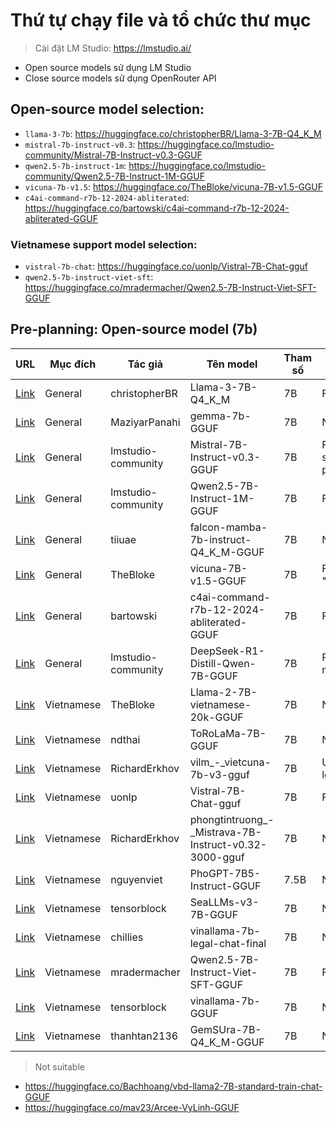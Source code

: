 # Thứ tự chạy file và tổ chức thư mục

> Cài đặt LM Studio: https://lmstudio.ai/

- Open source models sử dụng LM Studio
- Close source models sử dụng OpenRouter API

## Open-source model selection:
- `llama-3-7b`: https://huggingface.co/christopherBR/Llama-3-7B-Q4_K_M
- `mistral-7b-instruct-v0.3`: https://huggingface.co/lmstudio-community/Mistral-7B-Instruct-v0.3-GGUF
- `qwen2.5-7b-instruct-1m`: https://huggingface.co/lmstudio-community/Qwen2.5-7B-Instruct-1M-GGUF
- `vicuna-7b-v1.5`: https://huggingface.co/TheBloke/vicuna-7B-v1.5-GGUF
- `c4ai-command-r7b-12-2024-abliterated`: https://huggingface.co/bartowski/c4ai-command-r7b-12-2024-abliterated-GGUF

### Vietnamese support model selection:
- `vistral-7b-chat`: https://huggingface.co/uonlp/Vistral-7B-Chat-gguf
- `qwen2.5-7b-instruct-viet-sft`: https://huggingface.co/mradermacher/Qwen2.5-7B-Instruct-Viet-SFT-GGUF

## Pre-planning: Open-source model (7b)

| URL | Mục đích | Tác giả | Tên model | Tham số | Trạng thái | Lựa chọn |
|-----|----------|---------|-----------|---------|------------|--------|
| [Link](https://huggingface.co/christopherBR/Llama-3-7B-Q4_K_M) | General | christopherBR | Llama-3-7B-Q4_K_M | 7B | Fine | ✅ |
| [Link](https://huggingface.co/MaziyarPanahi/gemma-7b-GGUF) | General | MaziyarPanahi | gemma-7b-GGUF | 7B | Not Fine | ❌ |
| [Link](https://huggingface.co/lmstudio-community/Mistral-7B-Instruct-v0.3-GGUF) | General | lmstudio-community | Mistral-7B-Instruct-v0.3-GGUF | 7B | Fine (no system prompt) | ✅ |
| [Link](https://huggingface.co/lmstudio-community/Qwen2.5-7B-Instruct-1M-GGUF) | General | lmstudio-community | Qwen2.5-7B-Instruct-1M-GGUF | 7B | Fine | ✅ |
| [Link](https://huggingface.co/tiiuae/falcon-mamba-7b-instruct-Q4_K_M-GGUF) | General | tiiuae | falcon-mamba-7b-instruct-Q4_K_M-GGUF | 7B | Not Fine | ❌ |
| [Link](https://huggingface.co/TheBloke/vicuna-7B-v1.5-GGUF) | General | TheBloke | vicuna-7B-v1.5-GGUF | 7B | Fine (full "Yes") | ✅ |
| [Link](https://huggingface.co/bartowski/c4ai-command-r7b-12-2024-abliterated-GGUF) | General | bartowski | c4ai-command-r7b-12-2024-abliterated-GGUF | 7B | Fine | ✅ |
| [Link](https://huggingface.co/lmstudio-community/DeepSeek-R1-Distill-Qwen-7B-GGUF) | General | lmstudio-community | DeepSeek-R1-Distill-Qwen-7B-GGUF | 7B | Reasoning model | ❌ |
| [Link](https://huggingface.co/TheBloke/Llama-2-7B-vietnamese-20k-GGUF) | Vietnamese | TheBloke | Llama-2-7B-vietnamese-20k-GGUF | 7B | Not Fine | ❌ |
| [Link](https://huggingface.co/ndthai/ToRoLaMa-7B-GGUF) | Vietnamese | ndthai | ToRoLaMa-7B-GGUF | 7B | Not Fine | ❌ |
| [Link](https://huggingface.co/RichardErkhov/vilm_-_vietcuna-7b-v3-gguf) | Vietnamese | RichardErkhov | vilm_-_vietcuna-7b-v3-gguf | 7B | Unable to load | ❌ |
| [Link](https://huggingface.co/uonlp/Vistral-7B-Chat-gguf) | Vietnamese | uonlp | Vistral-7B-Chat-gguf | 7B | Fine | ✅ |
| [Link](https://huggingface.co/RichardErkhov/phongtintruong_-_Mistrava-7B-Instruct-v0.32-3000-gguf) | Vietnamese | RichardErkhov | phongtintruong_-_Mistrava-7B-Instruct-v0.32-3000-gguf | 7B | Not Fine | ❌ |
| [Link](https://huggingface.co/nguyenviet/PhoGPT-7B5-Instruct-GGUF) | Vietnamese | nguyenviet | PhoGPT-7B5-Instruct-GGUF | 7.5B | Not Fine | ❌ |
| [Link](https://huggingface.co/tensorblock/SeaLLMs-v3-7B-GGUF) | Vietnamese | tensorblock | SeaLLMs-v3-7B-GGUF | 7B | Not Fine | ❌ |
| [Link](https://huggingface.co/chillies/vinallama-7b-legal-chat-final) | Vietnamese | chillies | vinallama-7b-legal-chat-final | 7B | Not Fine | ❌ |
| [Link](https://huggingface.co/mradermacher/Qwen2.5-7B-Instruct-Viet-SFT-GGUF) | Vietnamese | mradermacher | Qwen2.5-7B-Instruct-Viet-SFT-GGUF | 7B | Fine | ✅ |
| [Link](https://huggingface.co/tensorblock/vinallama-7b-GGUF) | Vietnamese | tensorblock | vinallama-7b-GGUF | 7B | Not Fine | ❌ |
| [Link](https://huggingface.co/thanhtan2136/GemSUra-7B-Q4_K_M-GGUF) | Vietnamese | thanhtan2136 | GemSUra-7B-Q4_K_M-GGUF | 7B | Not Fine | ❌ |


> Not suitable

- https://huggingface.co/Bachhoang/vbd-llama2-7B-standard-train-chat-GGUF
- https://huggingface.co/mav23/Arcee-VyLinh-GGUF

<!--  -->

<!-- | Model   | URL                                                                             | Params | Name                                   | Note                          |
|---------|-----------------------------------------------------------------------------------------------|------|----------------------------------------------|---------------------------------|
| Llama   | [Link](https://huggingface.co/christopherBR/Llama-3-7B-Q4_K_M)                                | 7B   | Llama-3-7B-Q4_K_M                             | Fine                            |
| Gemma   | [Link](https://huggingface.co/MaziyarPanahi/gemma-7b-GGUF)                                    | 7B   | gemma-7b-GGUF                                 | Not Fine                        |
| Mistral | [Link](https://huggingface.co/lmstudio-community/Mistral-7B-Instruct-v0.3-GGUF)               | 7B   | Mistral-7B-Instruct-v0.3-GGUF                 | Fine, but without system prompt |
| Qwen    | [Link](https://huggingface.co/lmstudio-community/Qwen2.5-7B-Instruct-1M-GGUF)                 | 7B   | Qwen2.5-7B-Instruct-1M-GGUF                   | Fine                            |
| Falcon  | [Link](https://huggingface.co/tiiuae/falcon-mamba-7b-instruct-Q4_K_M-GGUF)                    | 7B   | falcon-mamba-7b-instruct-Q4_K_M-GGUF          | Not Fine                        |
| Vicuna  | [Link](https://huggingface.co/TheBloke/vicuna-7B-v1.5-GGUF)                                   | 7B   | vicuna-7B-v1.5-GGUF                           | Fine, but full "Yes"           |
| Cohere  | [Link](https://huggingface.co/bartowski/c4ai-command-r7b-12-2024-abliterated-GGUF)            | 7B   | c4ai-command-r7b-12-2024-abliterated-GGUF     | Fine           |
| DeepSeek| [Link](https://huggingface.co/lmstudio-community/DeepSeek-R1-Distill-Qwen-7B-GGUF)            | 7B   | DeepSeek-R1-Distill-Qwen-7B-GGUF              | Reasoning model*           |

## Vietnamese support models recommendation (7b)

| STT | Tên Mô Hình                                                  | Liên Kết                                                                                   | Trạng Thái     | Tham Số       |
|-----|--------------------------------------------------------------|--------------------------------------------------------------------------------------------|----------------|---------------|
| 1   | Llama-2-7B-vietnamese-20k-GGUF                               | https://huggingface.co/TheBloke/Llama-2-7B-vietnamese-20k-GGUF                             | Not Fine       | 7B            |
| 2   | ToRoLaMa-7B-GGUF                                             | https://huggingface.co/ndthai/ToRoLaMa-7B-GGUF                                              | Not Fine       | 7B            |
| 3   | vilm_-_vietcuna-7b-v3-gguf                                   | https://huggingface.co/RichardErkhov/vilm_-_vietcuna-7b-v3-gguf                             | Unable to load | 7B            |
| 4   | Vistral-7B-Chat-gguf                                         | https://huggingface.co/uonlp/Vistral-7B-Chat-gguf                                           | Fine           | 7B            |
| 5   | phongtintruong_-_Mistrava-7B-Instruct-v0.32-3000-gguf       | https://huggingface.co/RichardErkhov/phongtintruong_-_Mistrava-7B-Instruct-v0.32-3000-gguf | Not Fine       | 7B            |
| 6   | PhoGPT-7B5-Instruct-GGUF                                     | https://huggingface.co/nguyenviet/PhoGPT-7B5-Instruct-GGUF                                  | Not Fine       | 7B5           |
| 7   | SeaLLMs-v3-7B-GGUF                                           | https://huggingface.co/tensorblock/SeaLLMs-v3-7B-GGUF                                       | Not Fine       | 7B            |
| 8   | vinallama-7b-legal-chat-final                                | https://huggingface.co/chillies/vinallama-7b-legal-chat-final                               | Not Fine       | 7B            |
| 9   | Qwen2.5-7B-Instruct-Viet-SFT-GGUF                            | https://huggingface.co/mradermacher/Qwen2.5-7B-Instruct-Viet-SFT-GGUF                       | Fine           | 7B            |
| 10  | vinallama-7b-GGUF                                            | https://huggingface.co/tensorblock/vinallama-7b-GGUF                                        | Not Fine       | 7B            |
| 11  | GemSUra-7B-Q4_K_M-GGUF                                       | https://huggingface.co/thanhtan2136/GemSUra-7B-Q4_K_M-GGUF                                  | Not Fine       | 7B            |
 -->